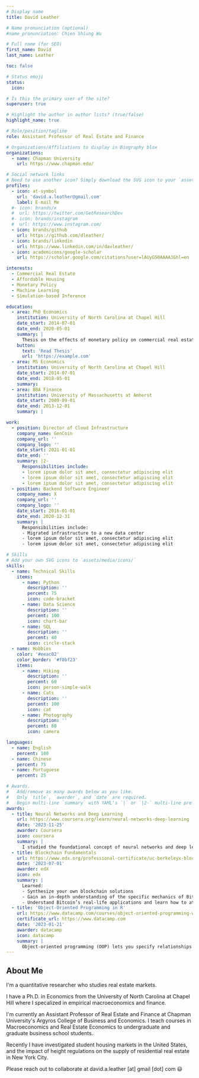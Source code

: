 ```yaml
---
# Display name
title: David Leather

# Name pronunciation (optional)
#name_pronunciation: Chien Shiung Wu

# Full name (for SEO)
first_name: David
last_name: Leather

toc: false

# Status emoji
status:
  icon:

# Is this the primary user of the site?
superuser: true

# Highlight the author in author lists? (true/false)
highlight_name: true

# Role/position/tagline
role: Assistant Professor of Real Estate and Finance

# Organizations/Affiliations to display in Biography blox
organizations:
  - name: Chapman University
    url: https://www.chapman.edu/

# Social network links
# Need to use another icon? Simply download the SVG icon to your `assets/media/icons/` folder.
profiles:
  - icon: at-symbol
    url: 'david.a.leather@gmail.com'
    label: E-mail Me
  #- icon: brands/x
  #  url: https://twitter.com/GetResearchDev
  #- icon: brands/instagram
  #  url: https://www.instagram.com/
  - icon: brands/github
    url: https://github.com/dleather/
  - icon: brands/linkedin
    url: https://www.linkedin.com/in/davleather/
  - icon: academicons/google-scholar
    url: https://scholar.google.com/citations?user=lAUyG50AAAAJ&hl=en

interests:
  - Commercial Real Estate
  - Affordable Housing
  - Monetary Policy
  - Machine Learning
  - Simulation-based Inference

education:
  - area: PhD Economics
    institution: University of North Carolina at Chapel Hill
    date_start: 2014-07-01
    date_end: 2020-05-01
    summary: |
      Thesis on the effects of monetary policy on commercial real estate markets, and estimation of the redevelopment option embeddeded real estate prices across uses.
    button:
      text: 'Read Thesis'
      url: 'https://example.com'
  - area: MS Economics
    institution: University of North Carolina at Chapel Hill
    date_start: 2014-07-01
    date_end: 2018-05-01
    summary: 
  - area: BBA Finance
    institution: University of Massachusetts at Amherst
    date_start: 2009-09-01
    date_end: 2013-12-01
    summary: |

work:
  - position: Director of Cloud Infrastructure
    company_name: GenCoin
    company_url: ''
    company_logo: ''
    date_start: 2021-01-01
    date_end: ''
    summary: |2-
      Responsibilities include:
      - lorem ipsum dolor sit amet, consectetur adipiscing elit
      - lorem ipsum dolor sit amet, consectetur adipiscing elit
      - lorem ipsum dolor sit amet, consectetur adipiscing elit
  - position: Backend Software Engineer
    company_name: X
    company_url: ''
    company_logo: ''
    date_start: 2016-01-01
    date_end: 2020-12-31
    summary: |
      Responsibilities include:
      - Migrated infrastructure to a new data center
      - lorem ipsum dolor sit amet, consectetur adipiscing elit
      - lorem ipsum dolor sit amet, consectetur adipiscing elit

# Skills
# Add your own SVG icons to `assets/media/icons/`
skills:
  - name: Technical Skills
    items:
      - name: Python
        description: ''
        percent: 75
        icon: code-bracket
      - name: Data Science
        description: ''
        percent: 100
        icon: chart-bar
      - name: SQL
        description: ''
        percent: 40
        icon: circle-stack
  - name: Hobbies
    color: '#eeac02'
    color_border: '#f0bf23'
    items:
      - name: Hiking
        description: ''
        percent: 60
        icon: person-simple-walk
      - name: Cats
        description: ''
        percent: 100
        icon: cat
      - name: Photography
        description: ''
        percent: 80
        icon: camera

languages:
  - name: English
    percent: 100
  - name: Chinese
    percent: 75
  - name: Portuguese
    percent: 25

# Awards.
#   Add/remove as many awards below as you like.
#   Only `title`, `awarder`, and `date` are required.
#   Begin multi-line `summary` with YAML's `|` or `|2-` multi-line prefix and indent 2 spaces below.
awards:
  - title: Neural Networks and Deep Learning
    url: https://www.coursera.org/learn/neural-networks-deep-learning
    date: '2023-11-25'
    awarder: Coursera
    icon: coursera
    summary: |
      I studied the foundational concept of neural networks and deep learning. By the end, I was familiar with the significant technological trends driving the rise of deep learning; build, train, and apply fully connected deep neural networks; implement efficient (vectorized) neural networks; identify key parameters in a neural network’s architecture; and apply deep learning to your own applications.
  - title: Blockchain Fundamentals
    url: https://www.edx.org/professional-certificate/uc-berkeleyx-blockchain-fundamentals
    date: '2023-07-01'
    awarder: edX
    icon: edx
    summary: |
      Learned:
      - Synthesize your own blockchain solutions
      - Gain an in-depth understanding of the specific mechanics of Bitcoin
      - Understand Bitcoin’s real-life applications and learn how to attack and destroy Bitcoin, Ethereum, smart contracts and Dapps, and alternatives to Bitcoin’s Proof-of-Work consensus algorithm
  - title: 'Object-Oriented Programming in R'
    url: https://www.datacamp.com/courses/object-oriented-programming-with-s3-and-r6-in-r
    certificate_url: https://www.datacamp.com
    date: '2023-01-21'
    awarder: datacamp
    icon: datacamp
    summary: |
      Object-oriented programming (OOP) lets you specify relationships between functions and the objects that they can act on, helping you manage complexity in your code. This is an intermediate level course, providing an introduction to OOP, using the S3 and R6 systems. S3 is a great day-to-day R programming tool that simplifies some of the functions that you write. R6 is especially useful for industry-specific analyses, working with web APIs, and building GUIs.
---
```


## About Me

I'm a quantitative researcher who studies real estate markets.

I have a Ph.D. in Economics from the University of North Carolina at Chapel Hill where I specalized in empirical macroeconomics and finance.

I'm currently an Assistant Professor of Real Estate and Finance at Chapman University's Argyros College of Business and Economics. I teach courses in Macroeconomics and Real Estate Economics to undergraduate and graduate business school students.  

Recently I have investigated student housing markets in the United States, and the impact of height regulations on the supply of residential real estate in New York City.

Please reach out to collaborate at david.a.leather [at] gmail [dot] com 😃